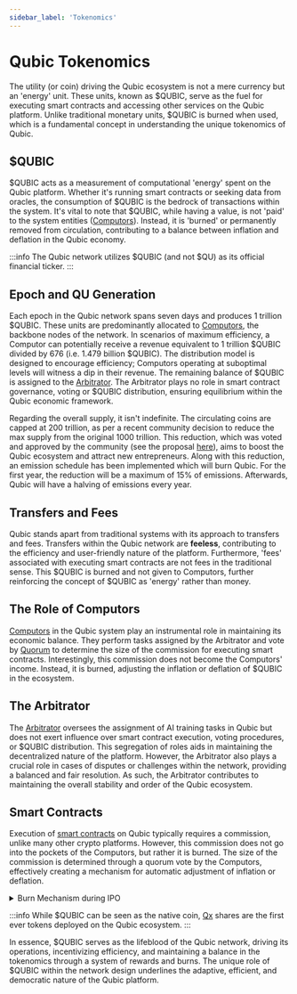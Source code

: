 ```yaml
---
sidebar_label: 'Tokenomics'
---
```


# Qubic Tokenomics

The utility (or coin) driving the Qubic ecosystem is not a mere currency but an 'energy' unit. These units, known as $QUBIC, serve as the fuel for executing smart contracts and accessing other services on the Qubic platform. Unlike traditional monetary units, $QUBIC is burned when used, which is a fundamental concept in understanding the unique tokenomics of Qubic.

## $QUBIC
$QUBIC acts as a measurement of computational 'energy' spent on the Qubic platform. Whether it's running smart contracts or seeking data from oracles, the consumption of $QUBIC is the bedrock of transactions within the system. It's vital to note that $QUBIC, while having a value, is not 'paid' to the system entities ([Computors](/learn/nodes)). Instead, it is 'burned' or permanently removed from circulation, contributing to a balance between inflation and deflation in the Qubic economy.

:::info
The Qubic network utilizes $QUBIC (and not $QU) as its official financial ticker. 
:::

## Epoch and QU Generation
Each epoch in the Qubic network spans seven days and produces 1 trillion $QUBIC. These units are predominantly allocated to [Computors](/learn/nodes), the backbone nodes of the network. In scenarios of maximum efficiency, a Computor can potentially receive a revenue equivalent to 1 trillion $QUBIC divided by 676 (i.e. 1.479 billion $QUBIC). The distribution model is designed to encourage efficiency; Computors operating at suboptimal levels will witness a dip in their revenue. The remaining balance of $QUBIC is assigned to the [Arbitrator](/learn/arbitrator). The Arbitrator plays no role in smart contract governance, voting or $QUBIC distribution, ensuring equilibrium within the Qubic economic framework.

Regarding the overall supply, it isn't indefinite. The circulating coins are capped at 200 trillion, as per a recent community decision to reduce the max supply from the original 1000 trillion. This reduction, which was voted and approved by the community (see the proposal [here](https://app.qubic.li/public/proposal/81ca1427-2ebc-4e78-a662-25a643f48292)), aims to boost the Qubic ecosystem and attract new entrepreneurs. Along with this reduction, an emission schedule has been implemented which will burn Qubic. For the first year, the reduction will be a maximum of 15% of emissions. Afterwards, Qubic will have a halving of emissions every year.

## Transfers and Fees
Qubic stands apart from traditional systems with its approach to transfers and fees. Transfers within the Qubic network are **feeless**, contributing to the efficiency and user-friendly nature of the platform. Furthermore, 'fees' associated with executing smart contracts are not fees in the traditional sense. This $QUBIC is burned and not given to Computors, further reinforcing the concept of $QUBIC as 'energy' rather than money.

## The Role of Computors
[Computors](/learn/nodes) in the Qubic system play an instrumental role in maintaining its economic balance. They perform tasks assigned by the Arbitrator and vote by [Quorum](/learn/quorum) to determine the size of the commission for executing smart contracts. Interestingly, this commission does not become the Computors' income. Instead, it is burned, adjusting the inflation or deflation of $QUBIC in the ecosystem.

## The Arbitrator
The [Arbitrator](/learn/arbitrator) oversees the assignment of AI training tasks in Qubic but does not exert influence over smart contract execution, voting procedures, or $QUBIC distribution. This segregation of roles aids in maintaining the decentralized nature of the platform. However, the Arbitrator also plays a crucial role in cases of disputes or challenges within the network, providing a balanced and fair resolution. As such, the Arbitrator contributes to maintaining the overall stability and order of the Qubic ecosystem.

## Smart Contracts   
Execution of [smart contracts](/learn/smart-contracts) on Qubic typically requires a commission, unlike many other crypto platforms. However, this commission does not go into the pockets of the Computors, but rather it is burned. The size of the commission is determined through a quorum vote by the Computors, effectively creating a mechanism for automatic adjustment of inflation or deflation.

<details>
  <summary>Burn Mechanism during IPO</summary>
  <div>
    <p>
    Every new smart contract on Qubic requires an Initial Public Offering (IPO). This is not just a fundraising exercise but also a mechanism to control the QU supply. All $QUBIC spent during the IPO's Dutch auction will be permanently burned, ensuring a continuous reduction in the active supply of $QUBIC over time.
    </p>
  </div>
</details>

:::info
While $QUBIC can be seen as the native coin, [Qx](/learn/qx) shares are the first ever tokens deployed on the Qubic ecosystem.
:::

In essence, $QUBIC serves as the lifeblood of the Qubic network, driving its operations, incentivizing efficiency, and maintaining a balance in the tokenomics through a system of rewards and burns. The unique role of $QUBIC within the network design underlines the adaptive, efficient, and democratic nature of the Qubic platform.